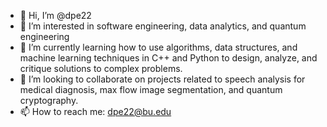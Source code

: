 - 👋 Hi, I’m @dpe22
- 👀 I’m interested in software engineering, data analytics, and quantum engineering
- 🌱 I’m currently learning how to use algorithms, data structures, and machine learning techniques in C++ and Python to design, analyze, and critique solutions to complex problems.
- 💞️ I’m looking to collaborate on projects related to speech analysis for medical diagnosis, max flow image segmentation, and quantum cryptography. 
- 📫 How to reach me: dpe22@bu.edu
